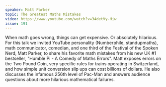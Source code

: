 ```yaml
---
speaker: Matt Parker
topic: The Greatest Maths Mistakes
video: https://www.youtube.com/watch?v=34detVy-Hiw
issue: 191
---
```


When math goes wrong, things can get expensive. Or absolutely hilarious. For this talk we invited YouTube personality (Numberphile, standupmaths), math communicator, comedian, and one third of the Festival of the Spoken Nerd, Matt Parker, to share his favorite math mistakes from his new UK #1 bestseller, "Humble Pi - A Comedy of Maths Errors". Matt exposes errors on the Two Pound Coin, very specific rules for trains operating in Switzerland, and how simple unit conversion slip ups can cost billions of dollars. He also discusses the infamous 256th level of Pac-Man and answers audience questions about more hilarious mathematical failures.

